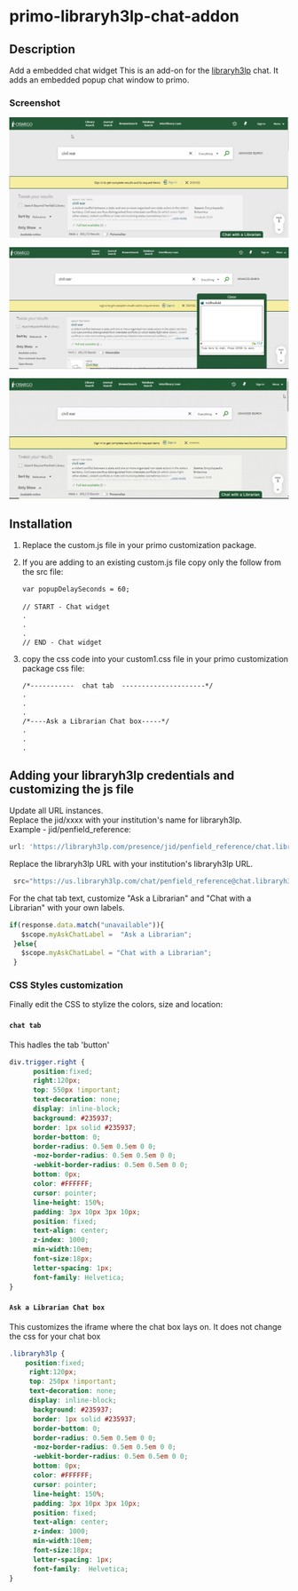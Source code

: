 # primo-libraryh3lp-chat-addon

## Description

Add a  embedded chat widget
This is an add-on for the [libraryh3lp](https://libraryh3lp.com/) chat. It adds an embedded popup chat window to primo.

### Screenshot

![screenshot1](https://github.com/PenfieldLibrary/primo-libraryh3lp-chat-addon/raw/master/.docs/primo-chat-tab.jpg)

![screenshot2](https://github.com/PenfieldLibrary/primo-libraryh3lp-chat-addon/raw/master/.docs/primo-chat-window.jpg)

![gif](https://github.com/PenfieldLibrary/primo-libraryh3lp-chat-addon/raw/master/.docs/primo-chat-window.gif)


## Installation

1. Replace the custom.js file in your primo customization package.

2. If you are adding to an existing custom.js file copy only the follow from the src file:
    ```
    var popupDelaySeconds = 60;

    // START - Chat widget
    .
    .
    .
    // END - Chat widget
    ```
3. copy the css code into your custom1.css file in your primo customization package css file:
    ```
    /*-----------  chat tab  ---------------------*/
    .
    .
    .
    /*----Ask a Librarian Chat box-----*/
    .
    .
    .
    ```

## Adding your libraryh3lp credentials and customizing the js file

Update all URL instances.<br/>Replace the jid/xxxx with your institution's name for libraryh3lp.<br/>
Example - jid/penfield_reference:

```js
url: 'https://libraryh3lp.com/presence/jid/penfield_reference/chat.libraryh3lp.com/js?cd=show_presence'
```

Replace the libraryh3lp URL with your institution's libraryh3lp URL.
```js
 src="https://us.libraryh3lp.com/chat/penfield_reference@chat.libraryh3lp.com?skin=11342"
```

For the chat tab text, customize "Ask a Librarian" and "Chat with a Librarian" with your own labels.
```js
if(response.data.match("unavailable")){
   $scope.myAskChatLabel =  "Ask a Librarian";
 }else{
   $scope.myAskChatLabel = "Chat with a Librarian";
 }
```

### CSS Styles customization
Finally edit the CSS to stylize the colors, size and location:

#### `chat tab`
This hadles the tab 'button'
```css
div.trigger.right {
	  position:fixed;
      right:120px;
	  top: 550px !important;	 
      text-decoration: none;
      display: inline-block;  
	  background: #235937;
	  border: 1px solid #235937;
	  border-bottom: 0;
	  border-radius: 0.5em 0.5em 0 0;
	  -moz-border-radius: 0.5em 0.5em 0 0;
	  -webkit-border-radius: 0.5em 0.5em 0 0;
	  bottom: 0px;
	  color: #FFFFFF;
	  cursor: pointer;
	  line-height: 150%;
	  padding: 3px 10px 3px 10px;
	  position: fixed;
	  text-align: center;
	  z-index: 1000;
	  min-width:10em;
	  font-size:18px;
	  letter-spacing: 1px;
	  font-family: Helvetica;
}

```

#### `Ask a Librarian Chat box`
This customizes the iframe where the chat box lays on. It does not change the css for your  chat box
```css
.libraryh3lp {
	position:fixed;
     right:120px;
	 top: 250px !important;	 
     text-decoration: none;
     display: inline-block;  
	  background: #235937;
	  border: 1px solid #235937;
	  border-bottom: 0;
	  border-radius: 0.5em 0.5em 0 0;
	  -moz-border-radius: 0.5em 0.5em 0 0;
	  -webkit-border-radius: 0.5em 0.5em 0 0;
	  bottom: 0px;
	  color: #FFFFFF;
	  cursor: pointer;
	  line-height: 150%;
	  padding: 3px 10px 3px 10px;
	  position: fixed;
	  text-align: center;
	  z-index: 1000;
	  min-width:10em;
	  font-size:18px;
	  letter-spacing: 1px;
	  font-family:  Helvetica;
}
```
